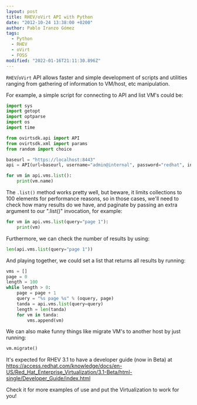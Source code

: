 ```yaml
---
layout: post
title: RHEV/oVirt API with Python
date: "2012-10-24 13:38:00 +0200"
author: Pablo Iranzo Gómez
tags:
  - Python
  - RHEV
  - oVirt
  - FOSS
modified: "2022-01-16T21:11:30.896Z"
---
```


`RHEV`/`oVirt` API allows faster and simple development of scripts and utilities ranging from gathering of information to VM/host, etc manipulation.

For example, a simple script for connecting to API and list VM's could be:

```python
import sys
import getopt
import optparse
import os
import time

from ovirtsdk.api import API
from ovirtsdk.xml import params
from random import choice

baseurl = "https://localhost:8443"
api = API(url=baseurl, username="admin@internal", password="redhat", insecure=True)

for vm in api.vms.list():
    print(vm.name)
```

The `.list()` method works pretty well, but beware, it limits collections to 100 elements for performance reasons, so in those cases, we'll need to check how many results do we have, and paginate by passing an extra argument to our ".list()" invocation, for example:

```python
for vm in api.vms.list(query="page 1"):
    print(vm)
```

Furthermore, we can check the number of results by using:

```python
len(api.vms.list(query="page 1"))
```

And playing together, we could set a list that returns all results by running:

```python
vms = []
page = 0
length = 100
while length > 0:
    page = page + 1
    query = "%s page %s" % (oquery, page)
    tanda = api.vms.list(query=query)
    length = len(tanda)
    for vm in tanda:
        vms.append(vm)
```

We can also make funny things like migrate VM's to another host by just running:

```python
vm.migrate()
```

It's expected for RHEV 3.1 to have a developer guide (now in Beta) at <https://access.redhat.com/knowledge/docs/en-US/Red_Hat_Enterprise_Virtualization/3.1-Beta/html-single/Developer_Guide/index.html>

Check it for more examples of use and put the Virtualization to work for you!
